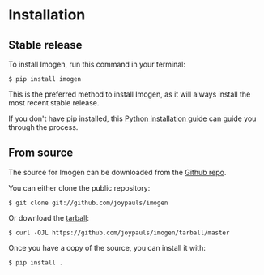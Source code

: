 # Installation

## Stable release

To install Imogen, run this command in your
terminal:

``` console
$ pip install imogen
```

This is the preferred method to install Imogen, as it will always install the most recent stable release.

If you don't have [pip][] installed, this [Python installation guide][]
can guide you through the process.

## From source

The source for Imogen can be downloaded from
the [Github repo][].

You can either clone the public repository:

``` console
$ git clone git://github.com/joypauls/imogen
```

Or download the [tarball][]:

``` console
$ curl -OJL https://github.com/joypauls/imogen/tarball/master
```

Once you have a copy of the source, you can install it with:

``` console
$ pip install .
```

  [pip]: https://pip.pypa.io
  [Python installation guide]: http://docs.python-guide.org/en/latest/starting/installation/
  [Github repo]: https://github.com/%7B%7B%20cookiecutter.github_username%20%7D%7D/%7B%7B%20cookiecutter.project_slug%20%7D%7D
  [tarball]: https://github.com/%7B%7B%20cookiecutter.github_username%20%7D%7D/%7B%7B%20cookiecutter.project_slug%20%7D%7D/tarball/master
